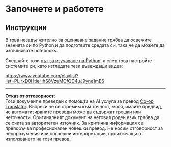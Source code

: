 <!--
CO_OP_TRANSLATOR_METADATA:
{
  "original_hash": "4c4698044bb8af52cfb6388a4ee0e53b",
  "translation_date": "2025-09-05T00:32:12+00:00",
  "source_file": "1-Introduction/1-intro-to-ML/assignment.md",
  "language_code": "bg"
}
-->
# Започнете и работете

## Инструкции

В това незадължително за оценяване задание трябва да освежите знанията си по Python и да подготвите средата си, така че да можете да изпълнявате notebooks.

Следвайте този [път за изучаване на Python](https://docs.microsoft.com/learn/paths/python-language/?WT.mc_id=academic-77952-leestott), а след това настройте системите си, като изгледате тези въвеждащи видеа:

https://www.youtube.com/playlist?list=PLlrxD0HtieHhS8VzuMCfQD4uJ9yne1mE6

---

**Отказ от отговорност**:  
Този документ е преведен с помощта на AI услуга за превод [Co-op Translator](https://github.com/Azure/co-op-translator). Въпреки че се стремим към точност, моля, имайте предвид, че автоматизираните преводи може да съдържат грешки или неточности. Оригиналният документ на неговия роден език трябва да се счита за авторитетен източник. За критична информация се препоръчва професионален човешки превод. Не носим отговорност за недоразумения или погрешни интерпретации, произтичащи от използването на този превод.